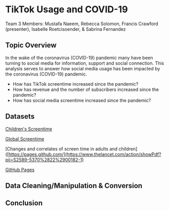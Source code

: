 # TikTok Usage and COVID-19
Team 3 Members: Mustafa Naeem, Rebecca Solomon, Francis Crawford (presenter), Isabelle Roetcisoender, & Sabrina Fernandez

## Topic Overview
In the wake of the coronavirus (COVID-19) pandemic many have been turning to social media for information, support and social connection. This analysis serves to answer how social media usage has been impacted by the coronavirus (COVID-19) pandemic. 

* How has TikTok screentime increased since the pandemic?
* How has revenue and the number of subscribers increased since the pandemic?
* How has social media screentime increased since the pandemic? 


## Datasets

[Children's Screentime ]([https://pages.github.com/](https://www.webmd.com/parenting/news/20221114/kids-screen-time-rose-sharply-during-pandemic-study-says#:~:text=The%20increase%20amounts%20to%20an,study%20published%20in%20JAMA%20Pediatrics))

[Global Screentime](https://www.comparitech.com/tv-streaming/screen-time-statistics/#:~:text=Worldwide%2C%20the%20average%20person%20spends,minutes%20of%20listening%20to%20podcasts)

[Changes and correlates of screen time in adults and children]([https://pages.github.com/](https://www.thelancet.com/action/showPdf?pii=S2589-5370%2822%2900182-1)

[GitHub Pages](https://pages.github.com/)


## Data Cleaning/Manipulation & Conversion

## 

## Conclusion 
